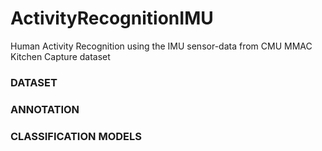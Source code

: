 # ActivityRecognitionIMU
Human Activity Recognition using the IMU sensor-data from CMU MMAC Kitchen Capture dataset


### DATASET


### ANNOTATION


### CLASSIFICATION MODELS

